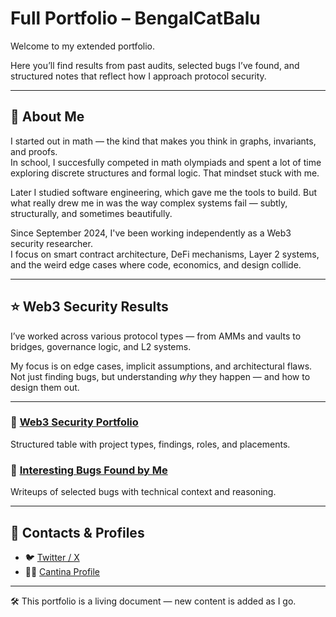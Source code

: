 # Full Portfolio – BengalCatBalu

Welcome to my extended portfolio.

Here you’ll find results from past audits, selected bugs I’ve found, and structured notes that reflect how I approach protocol security.

---

## 👤 About Me

I started out in math — the kind that makes you think in graphs, invariants, and proofs.  
In school, I succesfully competed in math olympiads and spent a lot of time exploring discrete structures and formal logic. That mindset stuck with me.

Later I studied software engineering, which gave me the tools to build. But what really drew me in was the way complex systems fail — subtly, structurally, and sometimes beautifully.

Since September 2024, I've been working independently as a Web3 security researcher.  
I focus on smart contract architecture, DeFi mechanisms, Layer 2 systems, and the weird edge cases where code, economics, and design collide.

---

## ⭐️ Web3 Security Results

I’ve worked across various protocol types — from AMMs and vaults to bridges, governance logic, and L2 systems.

My focus is on edge cases, implicit assumptions, and architectural flaws.  
Not just finding bugs, but understanding *why* they happen — and how to design them out.

---

### 🧾 [Web3 Security Portfolio](./results-detailed.md)  
Structured table with project types, findings, roles, and placements.

### 🐛 [Interesting Bugs Found by Me](./bugs.md)  
Writeups of selected bugs with technical context and reasoning.

---

## 🔗 Contacts & Profiles

- 🐦 [Twitter / X](https://twitter.com/BengalCatBalu)  
- 🕵️‍♂️ [Cantina Profile](https://cantina.xyz/researchers/bengalcatbalu)

---

🛠 This portfolio is a living document — new content is added as I go.
